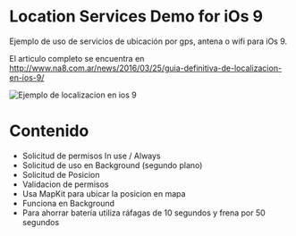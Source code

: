 # Location Services Demo for iOs 9
Ejemplo de uso de servicios de ubicación por gps, antena o wifi para iOs 9.

El articulo completo se encuentra en http://www.na8.com.ar/news/2016/03/25/guia-definitiva-de-localizacion-en-ios-9/

![Ejemplo de localizacion en ios 9](http://www.na8.com.ar/news/wp-content/uploads/2016/03/location-services-ios9-350x245.jpg)

# Contenido
- Solicitud de permisos In use / Always
- Solicitud de uso en Background (segundo plano)
- Solicitud de Posicion
- Validacion de permisos
- Usa MapKit para ubicar la posicion en mapa
- Funciona en Background
- Para ahorrar batería utiliza ráfagas de 10 segundos y frena por 50 segundos

